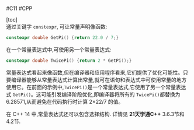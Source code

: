 #C11 
#CPP   

[toc]  
通过关键字 `constexpr`, 可让常量声明像函数:  
```cpp
constexpr double GetPi() {return 22.0 / 7;}
```
在一个常量表达式中,可使用另一个常量表达式:
```cpp
constexpr double TwicePi() {return 2 * GetPi();}
```

常量表达式看起来像函数,但在编译器和应用程序看来,它们提供了优化可能性。只要编译器能够从常量表达式计算出常量,就可在语句和表达式中可使用常量的地方使用它。在前面的示例中,`TwicePi()`是一个常量表达式,它使用了另一个常量表达式 `GetPi()`。这可能引发编译阶段优化,即编译器将所有的 `TwicePi()`都替换为 6.28571,从而避免在代码执行时计算 2×22/7 的值。  

  在 C++ 14 中,常量表达式还可以包含选择结构.
  详情见 **21天学通C++** 3.6.3节和4.2节.
